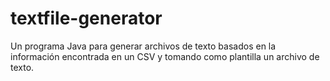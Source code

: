 # textfile-generator
Un programa Java para generar archivos de texto basados en la información encontrada en un CSV y tomando como plantilla un archivo de texto.
